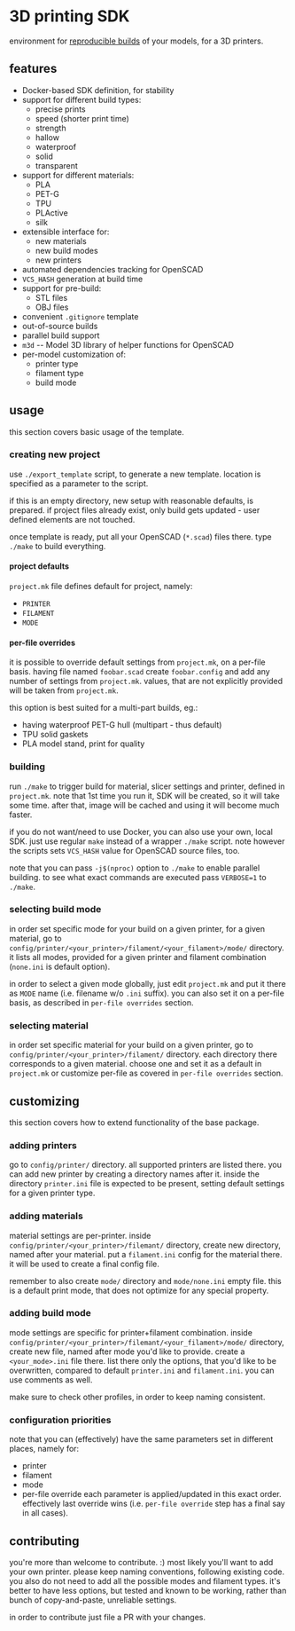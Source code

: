 # 3D printing SDK

environment for [reproducible builds](https://en.wikipedia.org/wiki/Reproducible_builds) of your models, for a 3D printers.


## features
* Docker-based SDK definition, for stability
* support for different build types:
  - precise prints
  - speed (shorter print time)
  - strength
  - hallow
  - waterproof
  - solid
  - transparent
* support for different materials:
  - PLA
  - PET-G
  - TPU
  - PLActive
  - silk
* extensible interface for:
  - new materials
  - new build modes
  - new printers
* automated dependencies tracking for OpenSCAD
* `VCS_HASH` generation at build time
* support for pre-build:
  - STL files
  - OBJ files
* convenient `.gitignore` template
* out-of-source builds
* parallel build support
* `m3d` -- Model 3D library of helper functions for OpenSCAD
* per-model customization of:
  - printer type
  - filament type
  - build mode


## usage

this section covers basic usage of the template.


### creating new project

use `./export_template` script, to generate a new template.
location is specified as a parameter to the script.

if this is an empty directory, new setup with reasonable defaults, is prepared.
if project files already exist, only build gets updated - user defined elements are not touched.

once template is ready, put all your OpenSCAD (`*.scad`) files there.
type `./make` to build everything.


#### project defaults

`project.mk` file defines default for project, namely:
- `PRINTER`
- `FILAMENT`
- `MODE`


#### per-file overrides

it is possible to override default settings from `project.mk`, on a per-file basis.
having file named `foobar.scad` create `foobar.config` and add any number of settings from `project.mk`.
values, that are not explicitly provided will be taken from `project.mk`.

this option is best suited for a multi-part builds, eg.:
- having waterproof PET-G hull (multipart - thus default)
- TPU solid gaskets
- PLA model stand, print for quality


### building

run `./make` to trigger build for material, slicer settings and printer, defined in `project.mk`.
note that 1st time you run it, SDK will be created, so it will take some time.
after that, image will be cached and using it will become much faster.

if you do not want/need to use Docker, you can also use your own, local SDK.
just use regular `make` instead of a wrapper `./make` script.
note however the scripts sets `VCS_HASH` value for OpenSCAD source files, too.

note that you can pass `-j$(nproc)` option to `./make` to enable parallel building.
to see what exact commands are executed pass `VERBOSE=1` to `./make`.


### selecting build mode

in order set specific mode for your build on a given printer, for a given material,
go to `config/printer/<your_printer>/filament/<your_filament>/mode/` directory.
it lists all modes, provided for a given printer and filament combination (`none.ini` is default option).

in order to select a given mode globally, just edit `project.mk` and put it there as `MODE` name (i.e. filename w/o `.ini` suffix).
you can also set it on a per-file basis, as described in `per-file overrides` section.


### selecting material

in order set specific material for your build on a given printer,
go to `config/printer/<your_printer>/filament/` directory.
each directory there corresponds to a given material.
choose one and set it as a default in `project.mk` or customize per-file as covered in `per-file overrides` section.


## customizing

this section covers how to extend functionality of the base package.


### adding printers

go to `config/printer/` directory.
all supported printers are listed there.
you can add new printer by creating a directory names after it.
inside the directory `printer.ini` file is expected to be present, setting default settings for a given printer type.


### adding materials

material settings are per-printer.
inside `config/printer/<your_printer>/filemant/` directory, create new directory, named after your material.
put a `filament.ini` config for the material there.
it will be used to create a final config file.

remember to also create `mode/` directory and `mode/none.ini` empty file.
this is a default print mode, that does not optimize for any special property.


### adding build mode

mode settings are specific for printer+filament combination.
inside `config/printer/<your_printer>/filemant/<your_filament>/mode/` directory, create new file, named after mode you'd like to provide.
create a `<your_mode>.ini` file there.
list there only the options, that you'd like to be overwritten, compared to default `printer.ini` and `filament.ini`.
you can use comments as well.

make sure to check other profiles, in order to keep naming consistent.


### configuration priorities

note that you can (effectively) have the same parameters set in different places, namely for:
- printer
- filament
- mode
- per-file override
each parameter is applied/updated in this exact order.
effectively last override wins (i.e. `per-file override` step has a final say in all cases).


## contributing

you're more than welcome to contribute. :)
most likely you'll want to add your own printer.
please keep naming conventions, following existing code.
you also do not need to add all the possible modes and filament types.
it's better to have less options, but tested and known to be working, rather than bunch of copy-and-paste, unreliable settings.

in order to contribute just file a PR with your changes.
